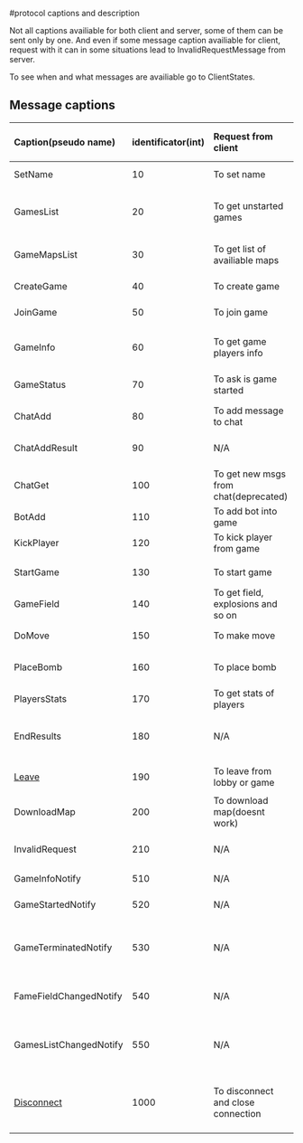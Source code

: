 #protocol captions and description

Not all captions availiable for both client and server, some of them can be sent only by one. And even if some message caption availiable for client, request with it can in some situations lead to InvalidRequestMessage from server.

To see when and what messages are availiable go to ClientStates.

## Message captions ##
|**Caption(pseudo name)**|**identificator(int)**|**Request from client**|**Response from server**|
|:-----------------------|:---------------------|:----------------------|:-----------------------|
|SetName|10|To set name|About result|
|GamesList|20|To get unstarted games|List of games with game params|
|GameMapsList|30|To get list of availiable maps|List of availiable maps|
|CreateGame|40|To create game|About result|
|JoinGame|50|To join game|About result|
|  | |
|GameInfo|60|To get game players info|Player names and so on|
|GameStatus|70|To ask is game started|Is game started or not|
|ChatAdd|80|To add message to chat|About result|
|ChatAddResult|90|N/A| Result of previous command|
|ChatGet|100|To get new msgs from chat(deprecated)|N/A|
|BotAdd|110|To add bot into game|About result|
|KickPlayer|120|To kick player from game|About result|
|  | |
|StartGame|130|To start game|About result|
|GameField|140|To get field, explosions and so on|Field, explosions and so on|
|DoMove|150|To make move|Move result|
|PlaceBomb|160|To place bomb|Place bomb result|
|PlayersStats|170|To get stats of players|Stats of players|
|EndResults|180|N/A|Notification about game end with stats|
|  | |
|[Leave](Leave.md)|190|To leave from lobby or game|About result|
|  | |
|DownloadMap|200|To download map(doesnt work)|Download|
|InvalidRequest|210|N/A|Info about error in request|
|  | |
|GameInfoNotify|510|N/A|Game info|
|GameStartedNotify|520|N/A|Notification about game start|
|GameTerminatedNotify|530|N/A|Notification about game termination|
|FameFieldChangedNotify|540|N/A|Notification about changes in field|
|GamesListChangedNotify|550|N/A|Notification about changes in game list|
|  | |
|[Disconnect](Disconnect.md)|1000|To disconnect and close connection|To notify client about closing connection|